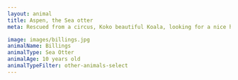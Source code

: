 ```yaml
---
layout: animal
title: Aspen, the Sea otter
meta: Rescued from a circus, Koko beautiful Koala, looking for a nice home.

image: images/billings.jpg
animalName: Billings
animalType: Sea Otter
animalAge: 10 years old
animalTypeFilter: other-animals-select
---
```

